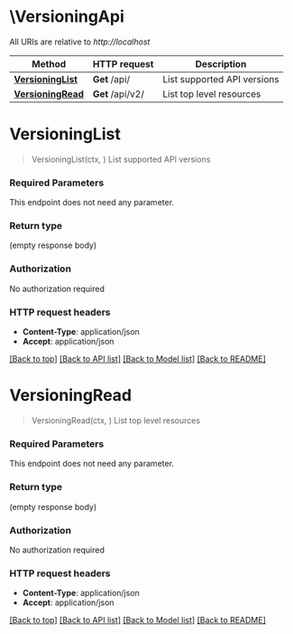 # \VersioningApi

All URIs are relative to *http://localhost*

Method | HTTP request | Description
------------- | ------------- | -------------
[**VersioningList**](VersioningApi.md#VersioningList) | **Get** /api/ | List supported API versions
[**VersioningRead**](VersioningApi.md#VersioningRead) | **Get** /api/v2/ | List top level resources


# **VersioningList**
> VersioningList(ctx, )
List supported API versions



### Required Parameters
This endpoint does not need any parameter.

### Return type

 (empty response body)

### Authorization

No authorization required

### HTTP request headers

 - **Content-Type**: application/json
 - **Accept**: application/json

[[Back to top]](#) [[Back to API list]](../README.md#documentation-for-api-endpoints) [[Back to Model list]](../README.md#documentation-for-models) [[Back to README]](../README.md)

# **VersioningRead**
> VersioningRead(ctx, )
List top level resources



### Required Parameters
This endpoint does not need any parameter.

### Return type

 (empty response body)

### Authorization

No authorization required

### HTTP request headers

 - **Content-Type**: application/json
 - **Accept**: application/json

[[Back to top]](#) [[Back to API list]](../README.md#documentation-for-api-endpoints) [[Back to Model list]](../README.md#documentation-for-models) [[Back to README]](../README.md)

